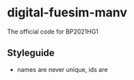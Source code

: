 # digital-fuesim-manv

The official code for BP2021HG1

## Styleguide

* names are never unique, ids are
